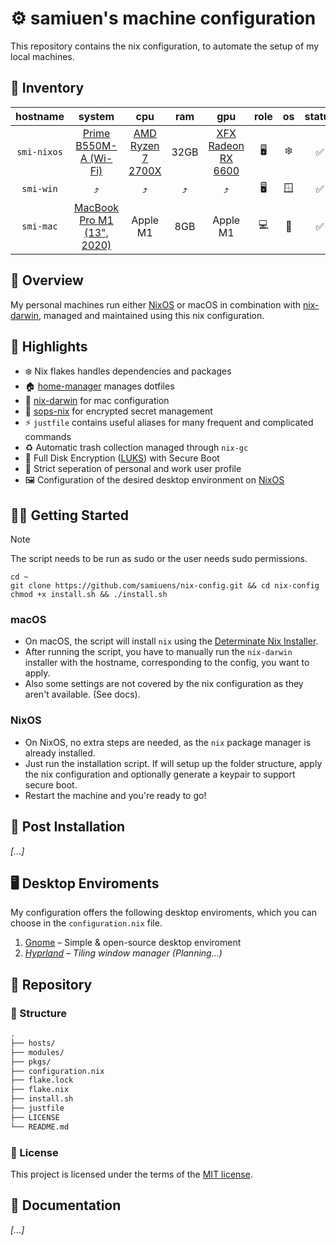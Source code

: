 # ⚙️ samiuen's machine configuration

This repository contains the nix configuration, to automate the setup of my local machines.

## 🤖 Inventory

|  hostname   |            system            |         cpu         |  ram  |         gpu          | role  |  os   | status |
| :---------: | :--------------------------: | :-----------------: | :---: | :------------------: | :---: | :---: | :----: |
| `smi-nixos` |   [Prime B550M-A (Wi-Fi)]    | [AMD Ryzen 7 2700X] | 32GB  | [XFX Radeon RX 6600] |   🖥️   |   ❄️   |   ✅    |
|  `smi-win`  |              ⤴️               |          ⤴️          |   ⤴️   |          ⤴️           |   🖥️   |   🪟   |   ✅    |
|  `smi-mac`  | [MacBook Pro M1 (13", 2020)] |      Apple M1       |  8GB  |       Apple M1       |   💻   |   🍏   |   ✅    |

## 📘 Overview
My personal machines run either [NixOS] or macOS in combination with [nix-darwin], managed and maintained using this nix configuration.

## 💫 Highlights

- ❄️ Nix flakes handles dependencies and packages
- 🏠 [home-manager] manages dotfiles
- 🍎 [nix-darwin] for mac configuration
- 🤫 [sops-nix] for encrypted secret management
- ⚡️ `justfile` contains useful aliases for many frequent and complicated commands
- ♻️ Automatic trash collection managed through `nix-gc`
- 🔑 Full Disk Encryption ([LUKS]) with Secure Boot
- 💼 Strict seperation of personal and work user profile
- 🖼️ Configuration of the desired desktop environment on [NixOS]

## 🧑‍💻 Getting Started

> [!NOTE]
> The script needs to be run as sudo or the user needs sudo permissions.

```console
cd ~
git clone https://github.com/samiuens/nix-config.git && cd nix-config
chmod +x install.sh && ./install.sh
```

### macOS

- On macOS, the script will install `nix` using the [Determinate Nix Installer].
- After running the script, you have to manually run the `nix-darwin` installer with the hostname, corresponding to the config, you want to apply.
- Also some settings are not covered by the nix configuration as they aren't available. (See docs).

### NixOS

- On NixOS, no extra steps are needed, as the `nix` package manager is already installed.
- Just run the installation script. If will setup up the folder structure, apply the nix configuration and optionally generate a keypair to support secure boot.
- Restart the machine and you're ready to go!

## 🚀 Post Installation
_[...]_

## 🖥️ Desktop Enviroments
My configuration offers the following desktop enviroments, which you can choose in the `configuration.nix` file.
1. [Gnome] – Simple & open-source desktop enviroment
2. *[Hyprland] – Tiling window manager (Planning...)*

## 📁 Repository

### 🧭 Structure

```markdown
.
├── hosts/
├── modules/
├── pkgs/
├── configuration.nix
├── flake.lock
├── flake.nix
├── install.sh
├── justfile
├── LICENSE
└── README.md
```

### 📃 License

This project is licensed under the terms of the [MIT license](https://github.com/samiuens/nix-config/blob/master/LICENSE).

## 📝 Documentation

_[...]_


[Prime B550M-A (Wi-Fi)]: https://www.asus.com/us/motherboards-components/motherboards/prime/prime-b550m-a-wi-fi/
[AMD Ryzen 7 2700X]: https://www.amd.com/en/support/downloads/drivers.html/processors/ryzen/ryzen-2000-series/amd-ryzen-7-2700x.html
[XFX Radeon RX 6600]: https://www.xfxforce.com/shop/xfx-speedster-swft-210-amd-radeon-tm-rx-6600-core
[MacBook Pro M1 (13", 2020)]: https://support.apple.com/en-us/111893
[NixOS]: https://nixos.org
[home-manager]: https://github.com/nix-community/home-manager
[nix-darwin]: https://github.com/nix-darwin/nix-darwin/tree/master
[sops-nix]: https://github.com/Mic92/sops-nix
[LUKS]: https://en.wikipedia.org/wiki/Linux_Unified_Key_Setup
[Gnome]: https://gnome.org
[Hyprland]: https://hypr.land
[Determinate Nix Installer]: https://github.com/DeterminateSystems/nix-installer
